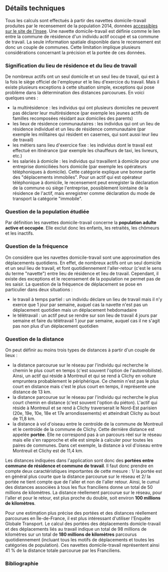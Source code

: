 ## Détails techniques

Tous les calculs sont effectués à partir des navettes domicile-travail produites par le recensement de la population 2014, données [accessibles sur le site de l'Insee](https://www.insee.fr/fr/statistiques/2866308?sommaire=2866354). Une navette domicile-travail est définie comme le lien entre la commune de résidence d'un individu actif occupé et sa commune de travail. La seule information spatiale disponible dans le recensement est donc un couple de communes. Cette limitation implique plusieurs considérations concernant la précision et la portée de ces données.


### Signification du lieu de résidence et du lieu de travail

De nombreux actifs ont un seul domicile et un seul lieu de travail, qui est à la fois le siège officiel de l'employeur et le lieu d'exercice du travail. Mais il existe plusieurs exceptions à cette situation simple, exceptions qui pose problème dans la détermination des distances parcourues. En voici quelques unes :

- la multirésidence : les individus qui ont plusieurs domiciles ne peuvent pas déclarer leur multirésidence (par exemple les jeunes actifs de familles recomposées résidant aux domiciles des parents)
- les lieux de résidence communautaires : les individus qui ont un lieu de résidence individuel et un lieu de résidence communautaire (par exemple les militaires qui résident en casernes, qui sont aussi leur lieu de travail)
- les métiers sans lieu d'exercice fixe : les individus dont le travail est effectué en itinérance (par exemple les chauffeurs de taxi, les livreurs, etc.)
- les salariés à domicile : les individus qui travaillent à domicile pour une entreprise domiciliées hors domicile (par exemple les opérateurs téléphoniques à domicile). Cette catégorie explique une bonne partie des "déplacements immobiles". Pour un actif qui est opérateur téléphonique à domicile, le recensement peut enregister la déclaration de la commune où siège l'entreprise, possiblement lointaine de la résidence de l'actif, mais enregistrer comme déclaration du mode de transport la catégorie "immobile".

### Question de la population étudiée

Par définition les navettes domicile-travail concerne la **population adulte active et occupée**. Elle exclut donc les enfants, les retraités, les chômeurs et les inactifs.

### Question de la fréquence

On considère que les navettes domicile-travail sont une approximation des déplacements quotidiens. En effet, de nombreux actifs ont un seul domicile et un seul lieu de travail, et font quotidiennement l'aller-retour (c'est le sens du terme "navette") entre lieu de résidence et lieu de travail. Cependant, il existe des exceptions et le recensement de la population ne permet pas de les saisir. La question de la fréquence de déplacement se pose en particulier dans deux situations :

- le travail à temps partiel : un individu déclare un lieu de travail mais il n'y exerce que 1 jour par semaine, auquel cas la navette n'est pas un déplacement quotidien mais un déplacement hebdomadaire
- le télétravail : un actif peut se rendre sur son lieu de travail 4 jours par semaine et faire du télétravail 1 jour par semaine, auquel cas il ne s'agit pas non plus d'un déplacement quotidien

### Question de la distance

On peut définir au moins trois types de distances à partir d'un couple de lieux :

- la distance parcourue sur le réseau par l'individu qui recherche le chemin le plus court en temps (c'est souvent l'option de l'automobiliste). Ainsi, un actif qui réside à Montreuil et qui se rend à Clichy en voiture empruntera probablement le périphérique. Ce chemin n'est pas le plus court en distance mais c'est le plus court en temps, il représente une distance de 13 km.
- la distance parcourue sur le réseau par l'individu qui recherche le plus court chemin en distance (c'est souvent l'option du piéton). L'actif qui réside à Montreuil et se rend à Clichy traverserait le Nord-Est parisien (20e, 19e, 10e, 18e et 17e arrondissements) et atteindrait Clichy au bout de 11,8 km.
- la distance à vol d'oiseau entre le centroïde de la commune de Montreuil et le centroïde de la commune de Clichy. Cette dernière distance est appelée **portée**. Elle ne correspond pas à un parcours réel sur le réseau mais elle s'en rapproche et elle est simple à calculer pour toutes les paires de communes. Dans cet exemple, la distance à vol d'oiseau entre Montreuil et Clichy est de 11,4 km. 

Les distances indiquées dans l'application sont donc des **portées entre commune de résidence et commune de travail**. Il faut donc prendre en compte deux caractéristiques importantes de cette mesure : 1/ la portée est en général plus courte que la distance parcourue sur le réseau et 2/ la portée ne tient compte que de l'aller et non de l'aller retour. Ainsi, le cumul des distances associées à tous les flux franciliens donne un total de 50 millions de kilomètres. La distance réellement parcourue sur le réseau, pour l'aller et pour le retour, est plus proche du double, soit environ **100 millions de kilomètres**.

Pour une estimation plus précise des portées et des distances réellement parcourues en Île-de-France, il est plus intéressant d'utiliser l'Enquête Globale Transport. Le calcul des portées des déplacements domicle-travail et des déplacements liés au travail indique un total de 98 millions de kilomètres sur un total de **180 millions de kilomètres** parcourus quotidiennement (incluant tous les motifs de déplacements et toutes les catégories de population). Ces navettes domicile-travail représentent ainsi 41 % de la distance totale parcourue par les Franciliens.

### Bibliographie





